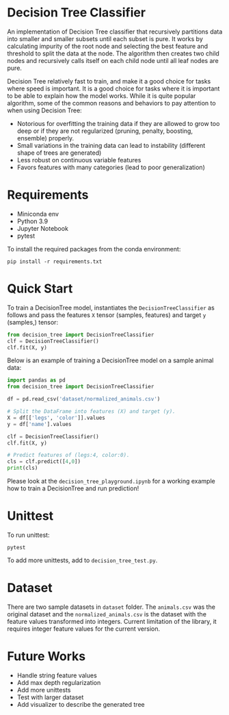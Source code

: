 # Decision Tree Classifier

An implementation of Decision Tree classifier that recursively partitions data into smaller and smaller subsets until each subset is pure. It works by calculating impurity of
the root node and selecting the best feature and threshold to split the data at the node. The algorithm then creates two child nodes and recursively calls itself on each child node until all leaf nodes are pure.

Decision Tree relatively fast to train, and make it a good choice for tasks where speed is important. It is a good choice for tasks where it is important to be able to explain how the model works. While it is quite popular algorithm, some of the common reasons and behaviors to pay attention to when using Decision Tree:

- Notorious for overfitting the training data if they are allowed to grow too deep or if they are not regularized (pruning, penalty, boosting, ensemble) properly.
- Small variations in the training data can lead to instability (different shape of trees are generated)
- Less robust on continuous variable features
- Favors features with many categories (lead to poor generalization)


# Requirements

- Miniconda env
- Python 3.9
- Jupyter Notebook
- pytest

To install the required packages from the conda environment:

```
pip install -r requirements.txt
```

# Quick Start

To train a DecisionTree model, instantiates the `DecisionTreeClassifier` as follows and pass the features `X` tensor (samples, features) and target `y` (samples,) tensor:

```python
from decision_tree import DecisionTreeClassifier
clf = DecisionTreeClassifier()
clf.fit(X, y)
```

Below is an example of training a DecisionTree model on a sample animal data:

```python
import pandas as pd
from decision_tree import DecisionTreeClassifier

df = pd.read_csv('dataset/normalized_animals.csv')

# Split the DataFrame into features (X) and target (y).
X = df[['legs', 'color']].values
y = df['name'].values

clf = DecisionTreeClassifier()
clf.fit(X, y)

# Predict features of (legs:4, color:0).
cls = clf.predict([4,0])
print(cls)
```

Please look at the `decision_tree_playground.ipynb` for a working example how to train a DecisionTree and run prediction!

# Unittest

To run unittest:

```
pytest
```

To add more unittests, add to `decision_tree_test.py`.

# Dataset

There are two sample datasets in `dataset` folder. The `animals.csv` was the original dataset and the `normalized_animals.csv` is the dataset with the feature values transformed into integers. Current limitation of the library, it requires integer feature values for the current version.

# Future Works 

- Handle string feature values
- Add max depth regularization
- Add more unittests
- Test with larger dataset
- Add visualizer to describe the generated tree


